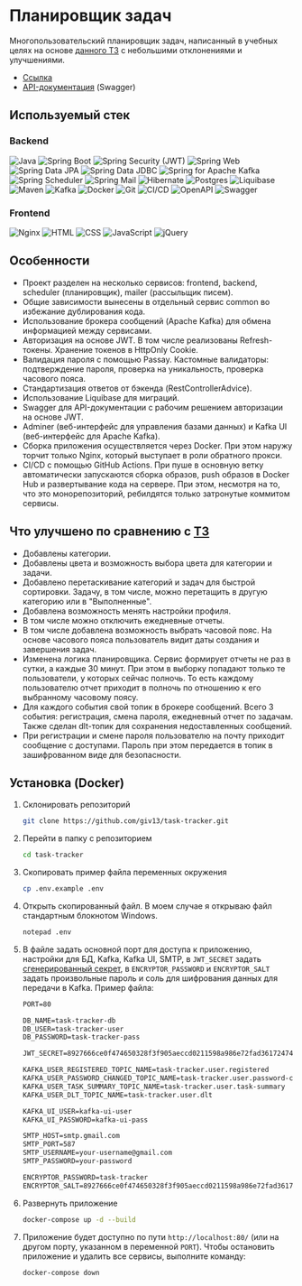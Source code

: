 # Планировщик задач

Многопользовательский планировщик задач, написанный в учебных целях на основе [данного ТЗ](sow.md) с небольшими отклонениями и улучшениями.

- [Ссылка](http://tt.giv13.beget.tech/)
- [API-документация](http://tt.giv13.beget.tech/api/swagger-ui/index.html) (Swagger)

## Используемый стек

### Backend

![Java](https://img.shields.io/badge/Java-ED8B00?logo=openjdk&logoColor=fff)
![Spring Boot](https://img.shields.io/badge/Spring%20Boot-6DB33F?logo=springboot&logoColor=fff)
![Spring Security (JWT)](https://img.shields.io/badge/Spring%20Security%20(JWT)-6DB33F?logo=springsecurity&logoColor=fff)
![Spring Web](https://img.shields.io/badge/Spring%20Web-6DB33F?logo=spring&logoColor=fff)
![Spring Data JPA](https://img.shields.io/badge/Spring%20Data%20JPA-6DB33F?logo=spring&logoColor=fff)
![Spring Data JDBC](https://img.shields.io/badge/Spring%20Data%20JDBC-6DB33F?logo=spring&logoColor=fff)
![Spring for Apache Kafka](https://img.shields.io/badge/Spring%20for%20Apache%20Kafka-6DB33F?logo=spring&logoColor=fff)
![Spring Scheduler](https://img.shields.io/badge/Spring%20Scheduler-6DB33F?logo=spring&logoColor=fff)
![Spring Mail](https://img.shields.io/badge/Spring%20Mail-6DB33F?logo=spring&logoColor=fff)
![Hibernate](https://img.shields.io/badge/Hibernate-59666C?logo=hibernate&logoColor=fff)
![Postgres](https://img.shields.io/badge/Postgres-316192?logo=postgresql&logoColor=fff)
![Liquibase](https://img.shields.io/badge/Liquibase-2962FF?logo=liquibase&logoColor=fff)
![Maven](https://img.shields.io/badge/Maven-C71A36?logo=apachemaven&logoColor=fff)
![Kafka](https://img.shields.io/badge/Kafka-231F20?logo=apachekafka&logoColor=fff)
![Docker](https://img.shields.io/badge/Docker-2496ED?logo=docker&logoColor=fff)
![Git](https://img.shields.io/badge/Git-F05032?logo=git&logoColor=fff)
![CI/CD](https://img.shields.io/badge/CI/CD-3B00B9?logo=internetcomputer&logoColor=fff)
![OpenAPI](https://img.shields.io/badge/OpenAPI-6BA539?logo=openapiinitiative&logoColor=white)
![Swagger](https://img.shields.io/badge/Swagger-85EA2D?logo=swagger&logoColor=000)

### Frontend

![Nginx](https://img.shields.io/badge/Nginx-009639?logo=nginx&logoColor=fff)
![HTML](https://img.shields.io/badge/HTML-E34F26?logo=html5&logoColor=fff)
![CSS](https://img.shields.io/badge/CSS-639?logo=css&logoColor=fff)
![JavaScript](https://img.shields.io/badge/JavaScript-F7DF1E?logo=javascript&logoColor=000)
![jQuery](https://img.shields.io/badge/jQuery-0769AD?logo=jquery&logoColor=fff)

## Особенности

- Проект разделен на несколько сервисов: frontend, backend, scheduler (планировщик), mailer (рассыльщик писем).
- Общие зависимости вынесены в отдельный сервис common во избежание дублирования кода.
- Использование брокера сообщений (Apache Kafka) для обмена информацией между сервисами.
- Авторизация на основе JWT. В том числе реализованы Refresh-токены. Хранение токенов в HttpOnly Cookie.
- Валидация пароля с помощью Passay. Кастомные валидаторы: подтверждение пароля, проверка на уникальность, проверка часового пояса.
- Стандартизация ответов от бэкенда (RestControllerAdvice).
- Использование Liquibase для миграций.
- Swagger для API-документации c рабочим решением авторизации на основе JWT.
- Adminer (веб-интерфейс для управления базами данных) и Kafka UI (веб-интерфейс для Apache Kafka).
- Сборка приложения осуществляется через Docker. При этом наружу торчит только Nginx, который выступает в роли обратного прокси.
- CI/CD с помощью GitHub Actions. При пуше в основную ветку автоматически запускаются сборка образов, push образов в Docker Hub и развертывание кода на сервере. При этом, несмотря на то, что это монорепозиторий, ребилдятся только затронутые коммитом сервисы.

## Что улучшено по сравнению с [ТЗ](sow.md)

- Добавлены категории.
- Добавлены цвета и возможность выбора цвета для категории и задачи.
- Добавлено перетаскивание категорий и задач для быстрой сортировки. Задачу, в том числе, можно перетащить в другую категорию или в "Выполненные".
- Добавлена возможность менять настройки профиля.
- В том числе можно отключить ежедневные отчеты.
- В том числе добавлена возможность выбрать часовой пояс. На основе часового пояса пользователь видит даты создания и завершения задач.
- Изменена логика планировщика. Сервис формирует отчеты не раз в сутки, а каждые 30 минут. При этом в выборку попадают только те пользователи, у которых сейчас полночь. То есть каждому пользователю отчет приходит в полночь по отношению к его выбранному часовому поясу.
- Для каждого события свой топик в брокере сообщений. Всего 3 события: регистрация, смена пароля, ежедневный отчет по задачам. Также сделан dlt-топик для сохранения недоставленных сообщений.
- При регистрации и смене пароля пользователю на почту приходит сообщение с доступами. Пароль при этом передается в топик в зашифрованном виде для безопасности.

## Установка (Docker)

1. Склонировать репозиторий

    ```bash
    git clone https://github.com/giv13/task-tracker.git
    ```

2. Перейти в папку с репозиторием

    ```bash
    cd task-tracker
    ```

3. Скопировать пример файла переменных окружения

    ```bash
    cp .env.example .env
    ```

4. Открыть скопированный файл. В моем случае я открываю файл стандартным блокнотом Windows.

    ```bash
    notepad .env
    ```

5. В файле задать основной порт для доступа к приложению, настройки для БД, Kafka, Kafka UI, SMTP, в `JWT_SECRET` задать [сгенерированный секрет](https://jwtsecrets.com/#generator), в `ENCRYPTOR_PASSWORD` и `ENCRYPTOR_SALT` задать произвольные пароль и соль для шифрования данных для передачи в Kafka. Пример файла:

    ```txt
    PORT=80
   
    DB_NAME=task-tracker-db
    DB_USER=task-tracker-user
    DB_PASSWORD=task-tracker-pass
    
    JWT_SECRET=8927666ce0f474650328f3f905aeccd0211598a986e72fad36172474ec2a32f6
    
    KAFKA_USER_REGISTERED_TOPIC_NAME=task-tracker.user.registered
    KAFKA_USER_PASSWORD_CHANGED_TOPIC_NAME=task-tracker.user.password-changed
    KAFKA_USER_TASK_SUMMARY_TOPIC_NAME=task-tracker.user.task-summary
    KAFKA_USER_DLT_TOPIC_NAME=task-tracker.user.dlt
    
    KAFKA_UI_USER=kafka-ui-user
    KAFKA_UI_PASSWORD=kafka-ui-pass
    
    SMTP_HOST=smtp.gmail.com
    SMTP_PORT=587
    SMTP_USERNAME=your-username@gmail.com
    SMTP_PASSWORD=your-password
    
    ENCRYPTOR_PASSWORD=task-tracker
    ENCRYPTOR_SALT=8927666ce0f474650328f3f905aeccd0211598a986e72fad36172474ec2a32f6
    ```

6. Развернуть приложение

    ```bash
    docker-compose up -d --build
    ```

7. Приложение будет доступно по пути `http://localhost:80/` (или на другом порту, указанном в переменной `PORT`). Чтобы остановить приложение и удалить все сервисы, выполните команду:

    ```bash
    docker-compose down
    ```